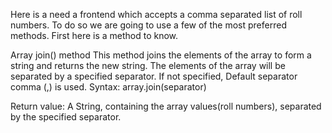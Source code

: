 Here is a need a frontend which accepts a comma separated list of roll numbers.
To do so we are going to use a few of the most preferred methods.
First here is a method to know.

Array join() method
This method joins the elements of the array to form a string and returns the new string.
The elements of the array will be separated by a specified separator. If not specified, Default separator comma (,) is used.
Syntax:
array.join(separator)

Return value:
A String, containing the array values(roll numbers), separated by the specified separator.
